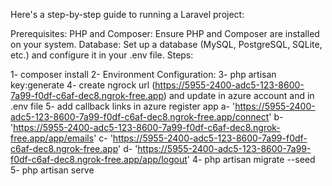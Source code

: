 Here's a step-by-step guide to running a Laravel project:

Prerequisites:
PHP and Composer: Ensure PHP and Composer are installed on your system.
Database: Set up a database (MySQL, PostgreSQL, SQLite, etc.) and configure it in your .env file.
Steps:

1- composer install
2- Environment Configuration:
3- php artisan key:generate
4- create ngrock url (https://5955-2400-adc5-123-8600-7a99-f0df-c6af-dec8.ngrok-free.app) and update in azure account and in .env file
5- add callback links in azure register app
	a- 'https://5955-2400-adc5-123-8600-7a99-f0df-c6af-dec8.ngrok-free.app/connect'
	b- 'https://5955-2400-adc5-123-8600-7a99-f0df-c6af-dec8.ngrok-free.app/app/emails'
	c- 'https://5955-2400-adc5-123-8600-7a99-f0df-c6af-dec8.ngrok-free.app'
	d- 'https://5955-2400-adc5-123-8600-7a99-f0df-c6af-dec8.ngrok-free.app/app/logout'
4- php artisan migrate --seed
5- php artisan serve
